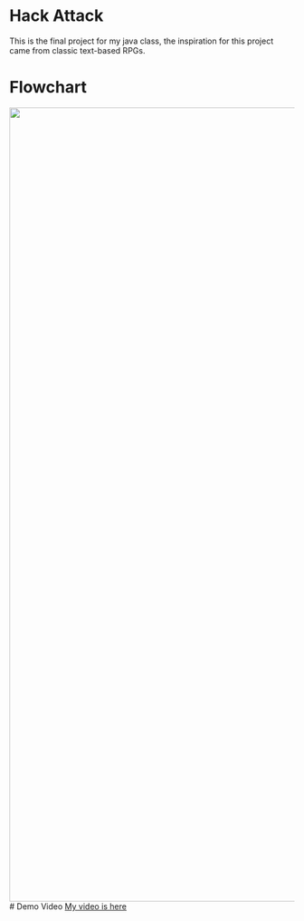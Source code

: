 # Hack Attack
This is the final project for my java class, the inspiration for this project came from classic text-based RPGs.
# Flowchart
<img src="GameFlowchart (1).drawio" height = "1400" width ="1000">
# Demo Video
<a href ="https://www.youtube.com/watch?v=X0cESsXVzMs">My video is here</a>

